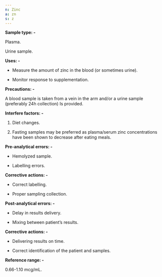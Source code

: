 ```yaml
---
n: Zinc
a: zn
s: z
---
```



__Sample type: -__ 

Plasma. 

Urine sample. 

__Uses: -__ 

- Measure the amount of zinc in the blood (or sometimes urine). 

- Monitor response to supplementation. 

__Precautions: -__ 

A blood sample is taken from a vein in the arm and/or a urine sample (preferably 24h collection) Is provided. 

__Interfere factors: -__ 

1. Diet changes. 

2. Fasting samples may be preferred as plasma/serum zinc concentrations have been shown to decrease after eating meals.

__Pre-analytical errors: -__ 

- Hemolyzed sample. 

- Labelling errors. 

__Corrective actions: -__

- Correct labelling. 

- Proper sampling collection.

__Post-analytical errors: -__ 

- Delay in results delivery.

- Mixing between patient’s results. 



__Corrective actions: -__ 

- Delivering results on time. 

- Correct identification of the patient and samples. 

__Reference range: -__ 

0.66-1.10 mcg/mL. 